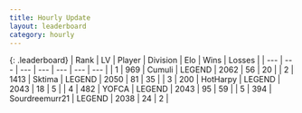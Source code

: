 ```yaml
---
title: Hourly Update
layout: leaderboard
category: hourly
---
```


{: .leaderboard}
| Rank | LV | Player | Division | Elo | Wins | Losses |
| --- | --- | --- | --- | --- | --- | --- |
| <span data-change="0">1</span> | 969 | <span title="ID: 294236">Cumuli</span> | LEGEND | <span data-change="10">2062</span> | <span data-change="1">56</span> | <span data-change="0">20</span> |
| <span data-change="0">2</span> | 1413 | <span title="ID: 353063">Sktima</span> | LEGEND | <span data-change="0">2050</span> | <span data-change="0">81</span> | <span data-change="0">35</span> |
| <span data-change="1">3</span> | 200 | <span title="ID: 623829">HotHarpy</span> | LEGEND | <span data-change="0">2043</span> | <span data-change="0">18</span> | <span data-change="0">5</span> |
| <span data-change="-1">4</span> | 482 | <span title="ID: 650820">YOFCA</span> | LEGEND | <span data-change="-1">2043</span> | <span data-change="1">95</span> | <span data-change="1">59</span> |
| <span data-change="0">5</span> | 394 | <span title="ID: 633686">Sourdreemurr21</span> | LEGEND | <span data-change="12">2038</span> | <span data-change="2">24</span> | <span data-change="0">2</span> |